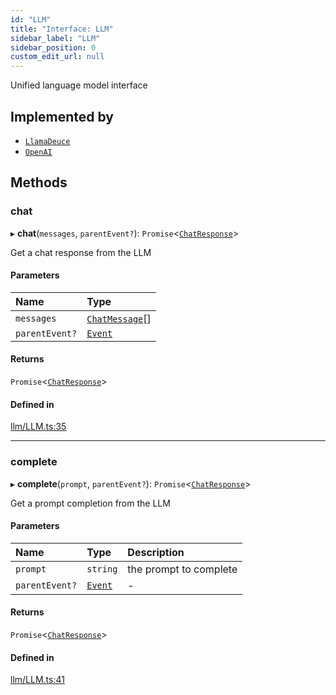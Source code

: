 ```yaml
---
id: "LLM"
title: "Interface: LLM"
sidebar_label: "LLM"
sidebar_position: 0
custom_edit_url: null
---
```


Unified language model interface

## Implemented by

- [`LlamaDeuce`](../classes/LlamaDeuce.md)
- [`OpenAI`](../classes/OpenAI.md)

## Methods

### chat

▸ **chat**(`messages`, `parentEvent?`): `Promise`<[`ChatResponse`](ChatResponse.md)\>

Get a chat response from the LLM

#### Parameters

| Name | Type |
| :------ | :------ |
| `messages` | [`ChatMessage`](ChatMessage.md)[] |
| `parentEvent?` | [`Event`](Event.md) |

#### Returns

`Promise`<[`ChatResponse`](ChatResponse.md)\>

#### Defined in

[llm/LLM.ts:35](https://github.com/run-llama/LlamaIndexTS/blob/8028600/packages/core/src/llm/LLM.ts#L35)

___

### complete

▸ **complete**(`prompt`, `parentEvent?`): `Promise`<[`ChatResponse`](ChatResponse.md)\>

Get a prompt completion from the LLM

#### Parameters

| Name | Type | Description |
| :------ | :------ | :------ |
| `prompt` | `string` | the prompt to complete |
| `parentEvent?` | [`Event`](Event.md) | - |

#### Returns

`Promise`<[`ChatResponse`](ChatResponse.md)\>

#### Defined in

[llm/LLM.ts:41](https://github.com/run-llama/LlamaIndexTS/blob/8028600/packages/core/src/llm/LLM.ts#L41)
